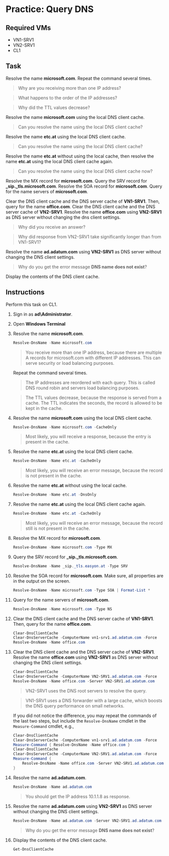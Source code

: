 # Practice: Query DNS

## Required VMs

* VN1-SRV1
* VN2-SRV1
* CL1

## Task

Resolve the name **microsoft.com**. Repeat the command several times.

> Why are you receiving more than one IP address?

> What happens to the order of the IP addresses?

> Why did the TTL values decrease?

Resolve the name **microsoft.com** using the local DNS client cache.

> Can you resolve the name using the local DNS client cache?

Resolve the name **etc.at** using the local DNS client cache.

> Can you resolve the name using the local DNS client cache?

Resolve the name **etc.at** without using the local cache, then resolve the name **etc.at** using the local DNS client cache again.

> Can you resolve the name using the local DNS client cache now?

Resolve the MX record for **microsoft.com**. Query the SRV record for **_sip._tls.microsoft.com**. Resolve the SOA record for **microsoft.com**. Query for the name servers of **microsoft.com**.

Clear the DNS client cache and the DNS server cache of **VN1-SRV1**. Then, query for the name **office.com**. Clear the DNS client cache and the DNS server cache of **VN2-SRV1**. Resolve the name **office.com** using **VN2-SRV1** as DNS server without changing the dns client settings.

> Why did you receive an answer?

> Why did response from VN2-SRV1 take significantly longer than from VN1-SRV1?

Resolve the name **ad.adatum.com** using **VN2-SRV1** as DNS server without changing the DNS client settings.

> Why do you get the error message **DNS name does not exist**?

Display the contents of the DNS client cache.

## Instructions

Perform this task on CL1.

1. Sign in as **ad\Administrator**.
1. Open **Windows Terminal**
1. Resolve the name **microsoft.com**.

    ````powershell
    Resolve-DnsName -Name microsoft.com
    ````

    > You receive more than one IP address, because there are multiple A records for microsoft.com with different IP addresses. This can serve security or load balancing purposes.

    Repeat the command several times.

    > The IP addresses are reordered with each query. This is called DNS round robin and servers load balancing purposes.

    > The TTL values decrease, because the response is served from a cache. The TTL indicates the seconds, the record is allowed to be kept in the cache.

1. Resolve the name **microsoft.com** using the local DNS client cache.

    ````powershell
    Resolve-DnsName -Name microsoft.com -CacheOnly
    ````

    > Most likely, you will receive a response, because the entry is present in the cache.

1. Resolve the name **etc.at** using the local DNS client cache.

    ````powershell
    Resolve-DnsName -Name etc.at -CacheOnly
    ````

    > Most likely, you will receive an error message, because the record is not present in the cache.

1. Resolve the name **etc.at** without using the local cache.

    ````powershell
    Resolve-DnsName -Name etc.at -DnsOnly
    ````

1. Resolve the name **etc.at** using the local DNS client cache again.

    ````powershell
    Resolve-DnsName -Name etc.at -CacheOnly
    ````

    > Most likely, you will receive an error message, because the record still is not present in the cache.

1. Resolve the MX record for **microsoft.com**.

    ````powershell
    Resolve-DnsName -Name microsoft.com -Type MX
    ````

1. Query the SRV record for **_sip._tls.microsoft.com**.

    ````powershell
    Resolve-DnsName -Name _sip._tls.easyon.at -Type SRV
    ````

1. Resolve the SOA record for **microsoft.com**. Make sure, all properties are in the output on the screen.

    ````powershell
    Resolve-DnsName -Name microsoft.com -Type SOA | Format-List *
    ````

1. Query for the name servers of **microsoft.com**.

    ````powershell
    Resolve-DnsName -Name microsoft.com -Type NS
    ````

1. Clear the DNS client cache and the DNS server cache of **VN1-SRV1**. Then, query for the name **office.com**.

    ````powershell
    Clear-DnsClientCache
    Clear-DnsServerCache -ComputerName vn1-srv1.ad.adatum.com -Force
    Resolve-DnsName -Name office.com
    ````

1. Clear the DNS client cache and the DNS server cache of **VN2-SRV1**. Resolve the name **office.com** using **VN2-SRV1** as DNS server without changing the DNS client settings.

    ````powershell
    Clear-DnsClientCache
    Clear-DnsServerCache -ComputerName VN2-SRV1.ad.adatum.com -Force
    Resolve-DnsName -Name office.com -Server VN2-SRV1.ad.adatum.com
    ````

    > VN2-SRV1 uses the DNS root servers to resolve the query.

    > VN1-SRV1 uses a DNS forwarder with a large cache, which boosts the DNS query performance on small networks.

    If you did not notice the difference, you may repeat the commands of the last two steps, but include the ````Resolve-DnsName```` cmdlet in the ````Measure-Command```` cmdlet, e.g.,

    ````powershell
    Clear-DnsClientCache
    Clear-DnsServerCache -ComputerName vn1-srv1.ad.adatum.com -Force
    Measure-Command { Resolve-DnsName -Name office.com }
    Clear-DnsClientCache
    Clear-DnsServerCache -ComputerName VN2-SRV1.ad.adatum.com -Force
    Measure-Command {
        Resolve-DnsName -Name office.com -Server VN2-SRV1.ad.adatum.com
    }
    ````

1. Resolve the name **ad.adatum.com**.

    ````powershell
    Resolve-DnsName -Name ad.adatum.com
    ````

    > You should get the IP address 10.1.1.8 as response.

1. Resolve the name **ad.adatum.com** using **VN2-SRV1** as DNS server without changing the DNS client settings.

    ````powershell
    Resolve-DnsName -Name ad.adatum.com -Server VN2-SRV1.ad.adatum.com
    ````

    > Why do you get the error message **DNS name does not exist**?

1. Display the contents of the DNS client cache.

    ````powershell
    Get-DnsClientCache
    ````
